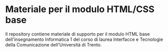 # Materiale per il modulo HTML/CSS base

Il repository contiene materiale di supporto per il modulo HTML base dell'insegnamento Informatica 1 del corso di laurea Interfacce e Tecnologie della Comunicazione dell'Università di Trento.

